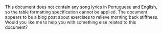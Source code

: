 This document does not contain any song lyrics in Portuguese and English, so the table formatting specification cannot be applied. The document appears to be a blog post about exercises to relieve morning back stiffness. Would you like me to help you with something else related to this document?